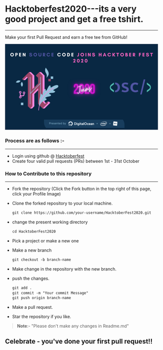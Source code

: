 # Hacktoberfest2020---its a very good project and get a free tshirt.

---

Make your first Pull Request and earn a free tee from GitHub!

![Hacktoberfest 2020](osc_hacktoberfest2020.png)

### Process are as follows :-

---

- Login using github @ [Hacktoberfest](https://hacktoberfest.digitalocean.com/)
- Create four valid pull requests (PRs) between 1st - 31st October

### How to Contribute to this repository

---

- Fork the repository (Click the Fork button in the top right of this page, click your Profile Image)

- Clone the forked repository to your local machine.

  ```markdown
  git clone https://github.com/your-username/HacktoberFest2020.git
  ```

- change the present working directory

  ```markdown
  cd HacktoberFest2020
  ```

- Pick a project or make a new one

- Make a new branch

  ```markdown
  git checkout -b branch-name
  ```

- Make change in the repository with the new branch.

- push the changes.

  ```markdown
  git add .
  git commit -m "Your commit Message"
  git push origin branch-name
  ```

- Make a pull request.

- Star the repository if you like.

> **Note**:- "Please don't make any changes in Readme.md"

## Celebrate - you've done your first pull request!!
